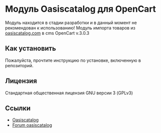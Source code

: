 # Модуль Oasiscatalog для OpenCart

Модуль находится в стадии разработки и в данный момент не рекомендован к использованию!
Модуль импорта товаров из [oasiscatalog.com](https://www.oasiscatalog.com/) в cms OpenCart v.3.0.3


## Как установить

Пожалуйста, прочтите инструкцию по установке, включенную в репозиторий.

## Лицензия

Стандартная общественная лицензия GNU версии 3 (GPLv3)

## Ссылки

- [Oasiscatalog](https://www.oasiscatalog.com/)
- [Forum oasiscatalog](https://forum.oasiscatalog.com/)
